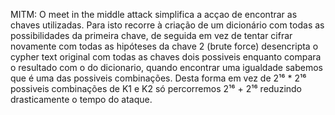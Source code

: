 MITM:
	O meet in the middle attack simplifica a acçao de encontrar as chaves utilizadas. Para isto recorre à criação de um dicionário com todas as possibilidades da primeira chave, de seguida em vez de tentar cifrar novamente com todas as hipóteses da chave 2 (brute force) desencripta o cypher text original com todas as chaves dois possiveis enquanto compara o resultado com o do dicionario, quando encontrar uma igualdade sabemos que é uma das possiveis combinações. 
	Desta forma em vez de 2¹⁶ * 2¹⁶ possiveis combinações de K1 e K2 só percorremos 2¹⁶ + 2¹⁶ reduzindo drasticamente o tempo do ataque.